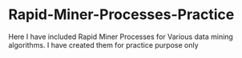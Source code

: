 # Rapid-Miner-Processes-Practice
Here I have included Rapid Miner Processes for Various data mining algorithms. I have created them for practice purpose only
